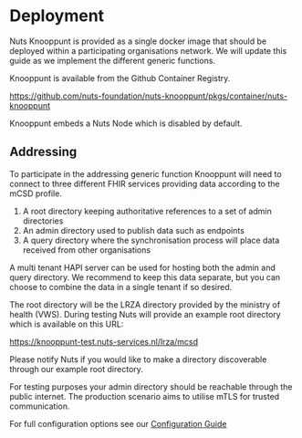 # Deployment

Nuts Knooppunt is provided as a single docker image that should be deployed within a participating organisations
network. We will update this guide as we implement the different generic functions.

Knooppunt is available from the Github Container Registry.

https://github.com/nuts-foundation/nuts-knooppunt/pkgs/container/nuts-knooppunt

Knooppunt embeds a Nuts Node which is disabled by default.

## Addressing

To participate in the addressing generic function Knooppunt will need to connect to three different FHIR services
providing data according to the mCSD profile.

1. A root directory keeping authoritative references to a set of admin directories
2. An admin directory used to publish data such as endpoints
3. A query directory where the synchronisation process will place data received from other organisations

A multi tenant HAPI server can be used for hosting both the admin and query directory. We recommend to keep this data
separate, but you can choose to combine the data in a single tenant if so desired.

The root directory will be the LRZA directory provided by the ministry of health (VWS). During testing Nuts will provide
an example root directory which is available on this URL:

https://knooppunt-test.nuts-services.nl/lrza/mcsd

Please notify Nuts if you would like to make a directory discoverable through our example
root directory.

For testing purposes your admin directory should be reachable through the public internet. The production scenario aims
to utilise mTLS for trusted communication.

For full configuration options see our [Configuration Guide](./CONFIGURATION.md)
